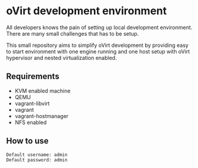 # oVirt development environment

All developers knows the pain of setting up local development environment.
There are many small challenges that has to be setup.

This small repository aims to simplify oVirt development by providing
easy to start environment with one engine running and one host
setup with oVirt hypervisor and nested virtualization enabled.

## Requirements

* KVM enabled machine
* QEMU
* vagrant-libvirt
* vagrant
* vagrant-hostmanager
* NFS enabled

## How to use

```
Default username: admin
Default password: admin
```
